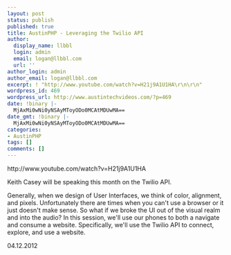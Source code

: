 ```yaml
---
layout: post
status: publish
published: true
title: AustinPHP - Leveraging the Twilio API
author:
  display_name: llbbl
  login: admin
  email: logan@llbbl.com
  url: ''
author_login: admin
author_email: logan@llbbl.com
excerpt: ! "http://www.youtube.com/watch?v=H21j9A1U1HA\r\n\r\n"
wordpress_id: 469
wordpress_url: http://www.austintechvideos.com/?p=469
date: !binary |-
  MjAxMi0wNi0yNSAyMToyODo0MCAtMDUwMA==
date_gmt: !binary |-
  MjAxMi0wNi0yNSAyMToyODo0MCAtMDUwMA==
categories:
- AustinPHP
tags: []
comments: []
---
```

<p>http://www.youtube.com/watch?v=H21j9A1U1HA</p>
<p><a id="more"></a><a id="more-469"></a></p>
<p>Keith Casey will be speaking this month on the Twilio API.</p>
<p>Generally, when we design of User Interfaces, we think of color, alignment, and pixels. Unfortunately there are times when you can't use a browser or it just doesn't make sense. So what if we broke the UI out of the visual realm and into the audio? In this session, we'll use our phones to both a navigate and consume a website. Specifically, we'll use the Twilio API to connect, explore, and use a website.</p>
<p>04.12.2012</p>
<p>&nbsp;</p>
